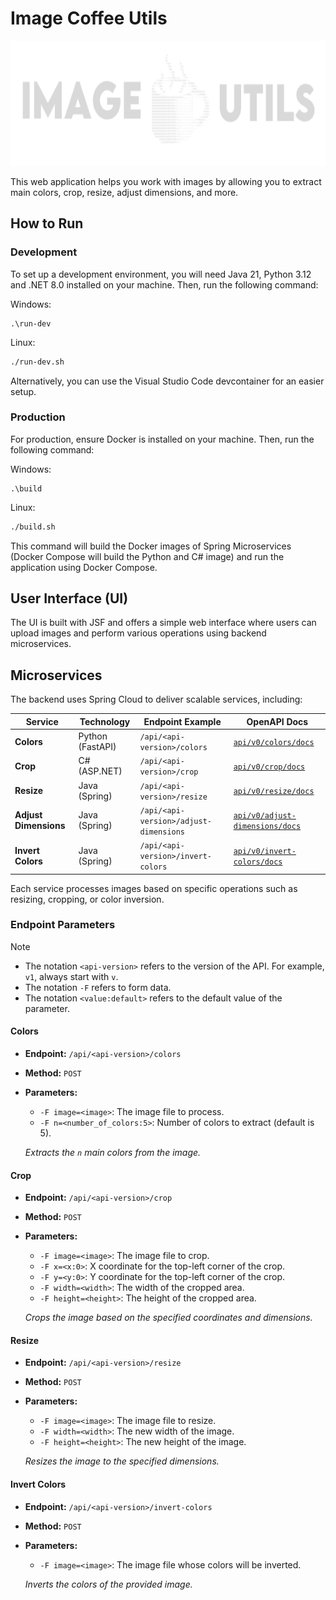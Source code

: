 # Image Coffee Utils

<div align="center">
  <img src="image-coffee-utils-ui\src\main\webapp\assets\svg\header-logotype.svg" height="200" alt="Banner">
</div>

This web application helps you work with images by allowing you to extract main
colors, crop, resize, adjust dimensions, and more.

## How to Run

### Development

To set up a development environment, you will need Java 21, Python 3.12 and .NET
8.0 installed on your machine. Then, run the following command:

Windows:

```batch
.\run-dev
```

Linux:

```bash
./run-dev.sh
```

Alternatively, you can use the Visual Studio Code devcontainer for an easier
setup.

### Production

For production, ensure Docker is installed on your machine. Then, run the
following command:

Windows:

```batch
.\build
```

Linux:

```bash
./build.sh
```

This command will build the Docker images of Spring Microservices (Docker
Compose will build the Python and C# image) and run the application using Docker
Compose.

## User Interface (UI)

The UI is built with JSF and offers a simple web interface where users can
upload images and perform various operations using backend microservices.

## Microservices

The backend uses Spring Cloud to deliver scalable services, including:

| Service               | Technology       | Endpoint Example                       | OpenAPI Docs                                                                                               |
| --------------------- | ---------------- | -------------------------------------- | ---------------------------------------------------------------------------------------------------------- |
| **Colors**            | Python (FastAPI) | `/api/<api-version>/colors`            | [`api/v0/colors/docs`](https://image-coffee-utils.cupscoffee.xyz/api/v0/colors/docs)                       |
| **Crop**              | C# (ASP.NET)     | `/api/<api-version>/crop`              | [`api/v0/crop/docs`](https://image-coffee-utils.cupscoffee.xyz/api/v0/crop/docs)                           |
| **Resize**            | Java (Spring)    | `/api/<api-version>/resize`            | [`api/v0/resize/docs`](https://image-coffee-utils.cupscoffee.xyz/api/v0/resize/docs)                       |
| **Adjust Dimensions** | Java (Spring)    | `/api/<api-version>/adjust-dimensions` | [`api/v0/adjust-dimensions/docs`](https://image-coffee-utils.cupscoffee.xyz/api/v0/adjust-dimensions/docs) |
| **Invert Colors**     | Java (Spring)    | `/api/<api-version>/invert-colors`     | [`api/v0/invert-colors/docs`](https://image-coffee-utils.cupscoffee.xyz/api/v0/invert-colors/docs)         |

Each service processes images based on specific operations such as resizing,
cropping, or color inversion.

### Endpoint Parameters

> [!NOTE]
>
> - The notation `<api-version>` refers to the version of the API. For example,
>   `v1`, always start with `v`.
> - The notation `-F` refers to form data.
> - The notation `<value:default>` refers to the default value of the parameter.

#### Colors

- **Endpoint:** `/api/<api-version>/colors`
- **Method:** `POST`
- **Parameters:**

  - `-F image=<image>`: The image file to process.
  - `-F n=<number_of_colors:5>`: Number of colors to extract (default is 5).

  _Extracts the `n` main colors from the image._

#### Crop

- **Endpoint:** `/api/<api-version>/crop`
- **Method:** `POST`
- **Parameters:**

  - `-F image=<image>`: The image file to crop.
  - `-F x=<x:0>`: X coordinate for the top-left corner of the crop.
  - `-F y=<y:0>`: Y coordinate for the top-left corner of the crop.
  - `-F width=<width>`: The width of the cropped area.
  - `-F height=<height>`: The height of the cropped area.

  _Crops the image based on the specified coordinates and dimensions._

#### Resize

- **Endpoint:** `/api/<api-version>/resize`
- **Method:** `POST`
- **Parameters:**

  - `-F image=<image>`: The image file to resize.
  - `-F width=<width>`: The new width of the image.
  - `-F height=<height>`: The new height of the image.

  _Resizes the image to the specified dimensions._

#### Invert Colors

- **Endpoint:** `/api/<api-version>/invert-colors`
- **Method:** `POST`
- **Parameters:**

  - `-F image=<image>`: The image file whose colors will be inverted.

  _Inverts the colors of the provided image._
